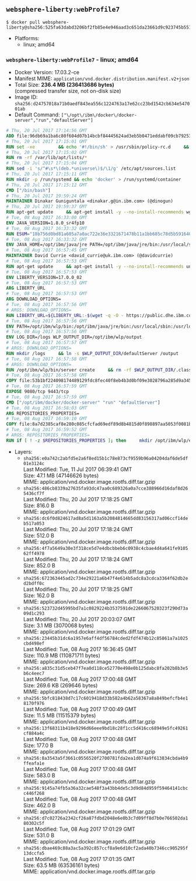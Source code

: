 ## `websphere-liberty:webProfile7`

```console
$ docker pull websphere-liberty@sha256:525fa63dabd3206bf2fb85e4e946aad3c651da23661d9c923745b5518683a2e1
```

-	Platforms:
	-	linux; amd64

### `websphere-liberty:webProfile7` - linux; amd64

-	Docker Version: 17.03.2-ce
-	Manifest MIME: `application/vnd.docker.distribution.manifest.v2+json`
-	Total Size: **236.4 MB (236413686 bytes)**  
	(compressed transfer size, not on-disk size)
-	Image ID: `sha256:d24757018a71b0aedf843ea556c1224763a17e62cc23bd1542cb634e547001ab`
-	Default Command: `["\/opt\/ibm\/docker\/docker-server","run","defaultServer"]`

```dockerfile
# Thu, 20 Jul 2017 17:14:56 GMT
ADD file:96db69a1ba6c80f604d07b14bcbf84445624ad3eb5b0471eddabf09cb7925366 in / 
# Thu, 20 Jul 2017 17:15:01 GMT
RUN set -xe 		&& echo '#!/bin/sh' > /usr/sbin/policy-rc.d 	&& echo 'exit 101' >> /usr/sbin/policy-rc.d 	&& chmod +x /usr/sbin/policy-rc.d 		&& dpkg-divert --local --rename --add /sbin/initctl 	&& cp -a /usr/sbin/policy-rc.d /sbin/initctl 	&& sed -i 's/^exit.*/exit 0/' /sbin/initctl 		&& echo 'force-unsafe-io' > /etc/dpkg/dpkg.cfg.d/docker-apt-speedup 		&& echo 'DPkg::Post-Invoke { "rm -f /var/cache/apt/archives/*.deb /var/cache/apt/archives/partial/*.deb /var/cache/apt/*.bin || true"; };' > /etc/apt/apt.conf.d/docker-clean 	&& echo 'APT::Update::Post-Invoke { "rm -f /var/cache/apt/archives/*.deb /var/cache/apt/archives/partial/*.deb /var/cache/apt/*.bin || true"; };' >> /etc/apt/apt.conf.d/docker-clean 	&& echo 'Dir::Cache::pkgcache ""; Dir::Cache::srcpkgcache "";' >> /etc/apt/apt.conf.d/docker-clean 		&& echo 'Acquire::Languages "none";' > /etc/apt/apt.conf.d/docker-no-languages 		&& echo 'Acquire::GzipIndexes "true"; Acquire::CompressionTypes::Order:: "gz";' > /etc/apt/apt.conf.d/docker-gzip-indexes 		&& echo 'Apt::AutoRemove::SuggestsImportant "false";' > /etc/apt/apt.conf.d/docker-autoremove-suggests
# Thu, 20 Jul 2017 17:15:02 GMT
RUN rm -rf /var/lib/apt/lists/*
# Thu, 20 Jul 2017 17:15:04 GMT
RUN sed -i 's/^#\s*\(deb.*universe\)$/\1/g' /etc/apt/sources.list
# Thu, 20 Jul 2017 17:15:11 GMT
RUN mkdir -p /run/systemd && echo 'docker' > /run/systemd/container
# Thu, 20 Jul 2017 17:15:12 GMT
CMD ["/bin/bash"]
# Thu, 20 Jul 2017 19:59:24 GMT
MAINTAINER Dinakar Guniguntala <dinakar.g@in.ibm.com> (@dinogun)
# Thu, 20 Jul 2017 19:59:37 GMT
RUN apt-get update     && apt-get install -y --no-install-recommends wget ca-certificates     && rm -rf /var/lib/apt/lists/*
# Tue, 08 Aug 2017 16:33:00 GMT
ENV JAVA_VERSION=1.8.0_sr4fp10
# Tue, 08 Aug 2017 16:33:32 GMT
RUN ESUM="18b756d0bd81a605a7a0ac722e36e3321671478b11a1bb685c78d5b59164074c"     && BASE_URL="https://public.dhe.ibm.com/ibmdl/export/pub/systems/cloud/runtimes/java/meta/"     && YML_FILE="jre/linux/x86_64/index.yml"     && wget -q -U UA_IBM_JAVA_Docker -O /tmp/index.yml $BASE_URL/$YML_FILE     && JAVA_URL=$(cat /tmp/index.yml | sed -n '/'$JAVA_VERSION'/{n;p}' | sed -n 's/\s*uri:\s//p' | tr -d '\r')     && wget -q -U UA_IBM_JAVA_Docker -O /tmp/ibm-java.bin $JAVA_URL     && echo "$ESUM  /tmp/ibm-java.bin" | sha256sum -c -     && echo "INSTALLER_UI=silent" > /tmp/response.properties     && echo "USER_INSTALL_DIR=/opt/ibm/java" >> /tmp/response.properties     && echo "LICENSE_ACCEPTED=TRUE" >> /tmp/response.properties     && mkdir -p /opt/ibm     && chmod +x /tmp/ibm-java.bin     && /tmp/ibm-java.bin -i silent -f /tmp/response.properties     && rm -f /tmp/response.properties     && rm -f /tmp/index.yml     && rm -f /tmp/ibm-java.bin
# Tue, 08 Aug 2017 16:33:32 GMT
ENV JAVA_HOME=/opt/ibm/java/jre PATH=/opt/ibm/java/jre/bin:/usr/local/sbin:/usr/local/bin:/usr/sbin:/usr/bin:/sbin:/bin
# Tue, 08 Aug 2017 16:57:45 GMT
MAINTAINER David Currie <david_currie@uk.ibm.com> (@davidcurrie)
# Tue, 08 Aug 2017 16:57:53 GMT
RUN apt-get update     && apt-get install -y --no-install-recommends unzip     && rm -rf /var/lib/apt/lists/*
# Tue, 08 Aug 2017 16:57:53 GMT
ENV LIBERTY_VERSION=17.0.0_02
# Tue, 08 Aug 2017 16:57:53 GMT
ARG LIBERTY_URL
# Tue, 08 Aug 2017 16:57:53 GMT
ARG DOWNLOAD_OPTIONS=
# Tue, 08 Aug 2017 16:57:56 GMT
# ARGS: DOWNLOAD_OPTIONS=
RUN LIBERTY_URL=${LIBERTY_URL:-$(wget -q -O - https://public.dhe.ibm.com/ibmdl/export/pub/software/websphere/wasdev/downloads/wlp/index.yml  | grep $LIBERTY_VERSION -A 6 | sed -n 's/\s*kernel:\s//p' | tr -d '\r' )}      && wget $DOWNLOAD_OPTIONS $LIBERTY_URL -U UA-IBM-WebSphere-Liberty-Docker -O /tmp/wlp.zip     && unzip -q /tmp/wlp.zip -d /opt/ibm     && rm /tmp/wlp.zip
# Tue, 08 Aug 2017 16:57:56 GMT
ENV PATH=/opt/ibm/wlp/bin:/opt/ibm/java/jre/bin:/usr/local/sbin:/usr/local/bin:/usr/sbin:/usr/bin:/sbin:/bin
# Tue, 08 Aug 2017 16:57:56 GMT
ENV LOG_DIR=/logs WLP_OUTPUT_DIR=/opt/ibm/wlp/output
# Tue, 08 Aug 2017 16:57:57 GMT
# ARGS: DOWNLOAD_OPTIONS=
RUN mkdir /logs     && ln -s $WLP_OUTPUT_DIR/defaultServer /output     && ln -s /opt/ibm/wlp/usr/servers/defaultServer /config
# Tue, 08 Aug 2017 16:57:58 GMT
# ARGS: DOWNLOAD_OPTIONS=
RUN /opt/ibm/wlp/bin/server create     && rm -rf $WLP_OUTPUT_DIR/.classCache /output/workarea
# Tue, 08 Aug 2017 16:57:58 GMT
COPY file:53b1bf224098174489129fdc8fec40f8eb4b3d0bf09e3028796a285d9a3457f1 in /opt/ibm/docker/ 
# Tue, 08 Aug 2017 16:57:59 GMT
EXPOSE 9080/tcp 9443/tcp
# Tue, 08 Aug 2017 16:57:59 GMT
CMD ["/opt/ibm/docker/docker-server" "run" "defaultServer"]
# Tue, 08 Aug 2017 16:58:03 GMT
ARG REPOSITORIES_PROPERTIES=
# Tue, 08 Aug 2017 16:59:10 GMT
COPY file:8a7d2385caf8e280c085cfcfad69edf89d8b4815d0f898897aa5053f0081bf61 in /config/ 
# Tue, 08 Aug 2017 16:59:52 GMT
# ARGS: REPOSITORIES_PROPERTIES=
RUN if [ ! -z $REPOSITORIES_PROPERTIES ]; then     mkdir /opt/ibm/wlp/etc/     echo $REPOSITORIES_PROPERTIES > /opt/ibm/wlp/etc/repositories.properties;   fi   && installUtility install --acceptLicense     appSecurity-2.0 bluemixUtility-1.0 collectiveMember-1.0 ldapRegistry-3.0     localConnector-1.0 microProfile-1.0 monitor-1.0 restConnector-1.0     requestTiming-1.0 restConnector-2.0 sessionDatabase-1.0 ssl-1.0 transportSecurity-1.0     webCache-1.0 webProfile-7.0   && if [ ! -z $REPOSITORIES_PROPERTIES ]; then rm /opt/ibm/wlp/etc/repositories.properties; fi   && rm -rf /output/workarea /output/logs
```

-	Layers:
	-	`sha256:e0a742c2abfd5e2a6f8ed15b1c78e873cf9559b96a04204daf6de5df01e3124c`  
		Last Modified: Tue, 11 Jul 2017 06:39:41 GMT  
		Size: 47.1 MB (47146626 bytes)  
		MIME: application/vnd.docker.image.rootfs.diff.tar.gzip
	-	`sha256:486cb8339a27635fa93dc47aa0c689326a0a7cce388966d16daf8d265436cf7f`  
		Last Modified: Thu, 20 Jul 2017 17:18:25 GMT  
		Size: 816.0 B  
		MIME: application/vnd.docker.image.rootfs.diff.tar.gzip
	-	`sha256:dc6f0d824617ad8a5d1163a5b2084814665dd83156317ad06ccf14deb517a053`  
		Last Modified: Thu, 20 Jul 2017 17:18:24 GMT  
		Size: 512.0 B  
		MIME: application/vnd.docker.image.rootfs.diff.tar.gzip
	-	`sha256:4f7a5649a30e3f318ce5d7e4dbcbbeb6c0938c4cbae4d4a641fe910562ff4978`  
		Last Modified: Thu, 20 Jul 2017 17:18:24 GMT  
		Size: 852.0 B  
		MIME: application/vnd.docker.image.rootfs.diff.tar.gzip
	-	`sha256:672363445ad2c734e29221a6b47f4e614b5adc8a3cdca3364f62db2ed2bdff0c`  
		Last Modified: Thu, 20 Jul 2017 17:18:25 GMT  
		Size: 162.0 B  
		MIME: application/vnd.docker.image.rootfs.diff.tar.gzip
	-	`sha256:523732d45995bd7a1c0829224b3537591de2266067520323f290d73a09d1c293`  
		Last Modified: Thu, 20 Jul 2017 20:03:07 GMT  
		Size: 3.1 MB (3070068 bytes)  
		MIME: application/vnd.docker.image.rootfs.diff.tar.gzip
	-	`sha256:23445b31dc6a1957e6aff4df56784cded2fdf474b12c85861a7a1025cbd498ef`  
		Last Modified: Tue, 08 Aug 2017 16:36:45 GMT  
		Size: 110.9 MB (110871711 bytes)  
		MIME: application/vnd.docker.image.rootfs.diff.tar.gzip
	-	`sha256:a835c31d5ceb47f7ea0d118ce52770e498e0b125dabc8fa202b8b3e5b6c4eec7`  
		Last Modified: Tue, 08 Aug 2017 17:00:48 GMT  
		Size: 269.6 KB (269646 bytes)  
		MIME: application/vnd.docker.image.rootfs.diff.tar.gzip
	-	`sha256:5bfc818438d7c17c6019418d33b582a4b62a58367a8a849befcfb4e18170f976`  
		Last Modified: Tue, 08 Aug 2017 17:00:49 GMT  
		Size: 11.5 MB (11515379 bytes)  
		MIME: application/vnd.docker.image.rootfs.diff.tar.gzip
	-	`sha256:13f68311b418e9296d66eee9bd18c28f1cc5d416cc68949e5fc49261cf884a4c`  
		Last Modified: Tue, 08 Aug 2017 17:00:48 GMT  
		Size: 177.0 B  
		MIME: application/vnd.docker.image.rootfs.diff.tar.gzip
	-	`sha256:8a3543a5f3661c0556520f2700781fda2ea1d074a9f613834cbda4b9ffeafa1e`  
		Last Modified: Tue, 08 Aug 2017 17:00:48 GMT  
		Size: 583.0 B  
		MIME: application/vnd.docker.image.rootfs.diff.tar.gzip
	-	`sha256:9145a74fb5a36a32cae548f3a43bb4de5c3d9d84d959f59464141cbcc446f268`  
		Last Modified: Tue, 08 Aug 2017 17:00:48 GMT  
		Size: 462.0 B  
		MIME: application/vnd.docker.image.rootfs.diff.tar.gzip
	-	`sha256:d7c02726a2342cf26a87fdbd2048e6e0b3c7d09ff8d7b0e766502da180302c5f`  
		Last Modified: Tue, 08 Aug 2017 17:01:29 GMT  
		Size: 531.0 B  
		MIME: application/vnd.docker.image.rootfs.diff.tar.gzip
	-	`sha256:dbae469c88a3ac5a392c857ccf8a9e6d10cf2ada40b7346cc905295f13dccfa5`  
		Last Modified: Tue, 08 Aug 2017 17:01:35 GMT  
		Size: 63.5 MB (63536161 bytes)  
		MIME: application/vnd.docker.image.rootfs.diff.tar.gzip
